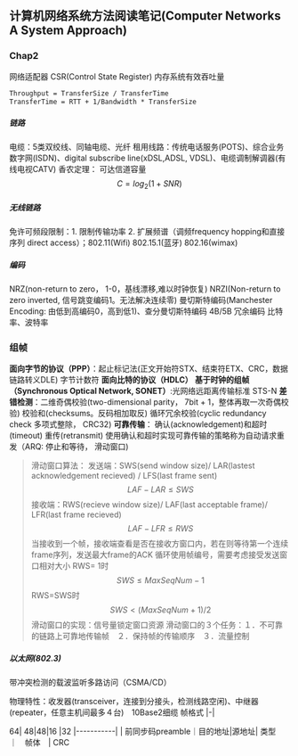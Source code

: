 
## 计算机网络系统方法阅读笔记(Computer Networks A System Approach)

### Chap2
网络适配器 CSR(Control State Register)
内存系统有效吞吐量
``` latex
Throughput = TransferSize / TransferTime
TransferTime = RTT + 1/Bandwidth * TransferSize
```

##### 链路
电缆：5类双绞线、同轴电缆、光纤
租用线路：传统电话服务(POTS)、综合业务数字网(ISDN)、digital subscribe line(xDSL,ADSL, VDSL)、电缆调制解调器(有线电视CATV)
香农定理：
可达信道容量 
$$ C = log_2(1+ SNR) $$


##### 无线链路
免许可频段限制：1. 限制传输功率 2. 扩展频谱（调频frequency hopping和直接序列 direct access）；802.11(Wifi) 802.15.1(蓝牙) 802.16(wimax)
##### 编码
NRZ(non-return to  zero， 1-0，基线漂移,难以时钟恢复)
NRZI(Non-return to zero inverted, 信号跳变编码1。无法解决连续零) 
曼切斯特编码(Manchester Encoding: 由低到高编码0，高到低1)、查分曼切斯特编码
4B/5B 冗余编码
比特率、波特率

### 组帧
**面向字节的协议（PPP）**：起止标记法(正文开始符STX、结束符ETX、CRC，数据链路转义DLE) 字节计数符
**面向比特的协议（HDLC）**
**基于时钟的组帧（Synchronous Optical Network, SONET）**:光网络远距离传输标准 STS-N
**差错检测**：二维奇偶校验(two-dimensional parity， 7bit + 1，整体再取一次奇偶校验) 校验和(checksums。反码相加取反) 循环冗余校验(cyclic redundancy check 多项式整除， CRC32)
**可靠传输**： 确认(acknowledgement)和超时(timeout) 重传(retransmit)
使用确认和超时实现可靠传输的策略称为自动请求重发（ARQ: 停止和等待， 滑动窗口)

>滑动窗口算法：
> 发送端：SWS(send window size)/ LAR(lastest acknowledgement recieved) / LFS(last frame sent)
> $$ LAF-LAR \le SWS $$
> 接收端：RWS(recieve window size)/ LAF(last acceptable frame)/ LFR(last frame recieved)
> $$ LAF-LFR \le RWS $$
> 当接收到一个帧，接收端查看是否在接收方窗口内，若在则等待第一个连续frame序列，发送最大frame的ACK
> 循环使用帧编号，需要考虑接受发送窗口相对大小
> RWS= 1时
> $$SWS \le MaxSeqNum -1 $$
> RWS=SWS时
> $$ SWS < (MaxSeqNum + 1)/2$$
> 滑动窗口的实现：信号量锁定窗口资源
> 滑动窗口的３个任务：１．不可靠的链路上可靠地传输帧　２．保持帧的传输顺序　３．流量控制

##### 以太网(802.3)
带冲突检测的载波监听多路访问（CSMA/CD）

物理特性：收发器(transceiver，连接到分接头，检测线路空闲)、中继器(repeater，任意主机间最多４台)　10Base2细缆
帧格式
|-|

64| 48|48|16 |32
|-----------|
| 前同步码preamble｜目的地址|源地址| 类型　｜　帧体　| CRC





